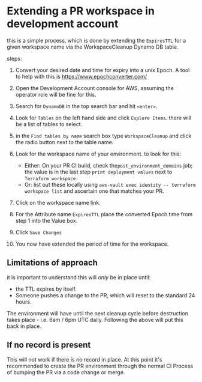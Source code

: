 # Extending a PR workspace in development account

this is a simple process, which is done by extending the `ExpiresTTL` for a given workspace name via the WorkspaceCleanup Dynamo DB table.

steps:

1. Convert your desired date and time for expiry into a unix Epoch. A tool to help with this is <https://www.epochconverter.com/>
2. Open the Development Account console for AWS, assuming the operator role will be fine for this.
3. Search for `DynamoDB` in the top search bar and hit `<enter>`.
4. Look for `Tables` on the left hand side and click `Explore Items`. there will be a list of tables to select.
5. in the `Find tables by name` search box type `WorkspaceCleanup` and click the radio button next to the table name.
6. Look for the workspace name of your environment. to look for this:

   - Either: On your PR CI build, check the`post_environment_domains` job; the value is in the last step `print deployment values` next to `Terraform workspace:`
   - Or: list out these locally using `aws-vault exec identity -- terraform workspace list` and ascertain one that matches your PR.

7. Click on the workspace name link.
8. For the Attribute name `ExpiresTTL` place the converted Epoch time from step 1 into the Value box.
9. Click `Save Changes`
10. You now have extended the period of time for the workspace.

## Limitations of approach

it is important to understand this will *only* be in place until:

- the TTL expires by itself.
- Someone pushes a change to the PR, which will reset to the standard 24 hours.

The environment will have until the next cleanup cycle before destruction takes place - i.e. 6am / 6pm UTC daily.
Following the above will put this back in place.

## If no record is present

This will not work if there is no record in place.
At this point it's recommended to create the PR environment through the normal CI Process of bumping the PR via a code change or merge.
